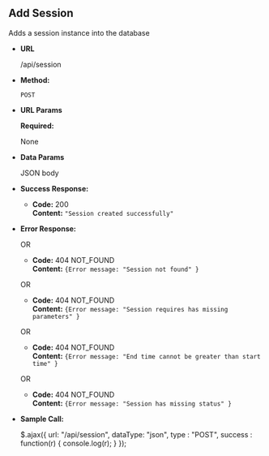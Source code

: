 **Add Session**
----
Adds a session instance into the database

* **URL**

  /api/session

* **Method:**

  `POST`

*  **URL Params**


   **Required:**

   None


* **Data Params**

  JSON body

* **Success Response:**

  * **Code:** 200 <br />
  **Content:** `"Session created successfully"`

* **Error Response:**

  OR

    * **Code:** 404 NOT_FOUND <br />
      **Content:** `{Error message: "Session not found" }`

  OR

    * **Code:** 404 NOT_FOUND <br />
      **Content:** `{Error message: "Session requires has missing parameters" }`

  OR

    * **Code:** 404 NOT_FOUND <br />
      **Content:** `{Error message: "End time cannot be greater than start time" }`

  OR

    * **Code:** 404 NOT_FOUND <br />
      **Content:** `{Error message: "Session has missing status" }`


* **Sample Call:**

  $.ajax({
  url: "/api/session",
  dataType: "json",
  type : "POST",
  success : function(r) {
  console.log(r);
  }
  });